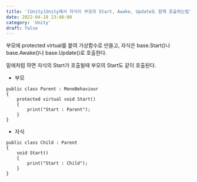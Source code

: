 ```yaml
---
title: '[Unity]Unity에서 자식이 부모의 Start, Awake, Update도 함께 호출하는법'
date: 2022-04-10 23:48:00
category: 'Unity'
draft: false
---
```


부모에 protected virtual를 붙여 가상함수로 만들고, 
자식은 base.Start()나 base.Awake()나 base.Update()로 호출한다.

밑에처럼 하면 자식의 Start가 호출될때 부모의 Start도 같이 호출된다.


- 부모
```
public class Parent : MonoBehaviour
{
    protected virtual void Start()
    {
        print("Start : Parent");
    }
}
```

- 자식
```
public class Child : Parent
{
    void Start()
    {
        print("Start : Child");
    }
}
```